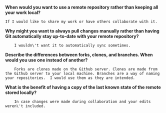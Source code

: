 
__When would you want to use a remote repository rather than keeping all your work local?__

    If I would like to share my work or have others collaborate with it.

__Why might you want to always pull changes manually rather than having Git automatically stay up-to-date with your remote repository?__

        I wouldn\'t want it to automatically sync sometimes. 

__Describe the differences between forks, clones, and branches. When would you use one instead of another?__

        Forks are clones made on the Github server. Clones are made from the Github server to your local machine. Branches are a way of naming your repositories.  I would use them as they are intended.

__What is the benefit of having a copy of the last known state of the remote stored locally?__

        In case changes were made during collaboration and your edits weren\'t included.
